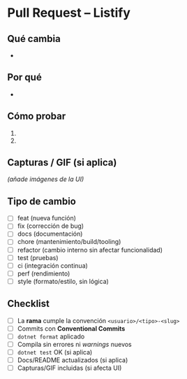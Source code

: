 # Pull Request – Listify

## Qué cambia
- 

## Por qué
- 

## Cómo probar
1. 
2. 

## Capturas / GIF (si aplica)
_(añade imágenes de la UI)_

## Tipo de cambio
- [ ] feat (nueva función)
- [ ] fix (corrección de bug)
- [ ] docs (documentación)
- [ ] chore (mantenimiento/build/tooling)
- [ ] refactor (cambio interno sin afectar funcionalidad)
- [ ] test (pruebas)
- [ ] ci (integración continua)
- [ ] perf (rendimiento)
- [ ] style (formato/estilo, sin lógica)

## Checklist
- [ ] La **rama** cumple la convención `<usuario>/<tipo>-<slug>`
- [ ] Commits con **Conventional Commits**
- [ ] `dotnet format` aplicado
- [ ] Compila sin errores ni *warnings* nuevos
- [ ] `dotnet test` OK (si aplica)
- [ ] Docs/README actualizados (si aplica)
- [ ] Capturas/GIF incluidas (si afecta UI)
